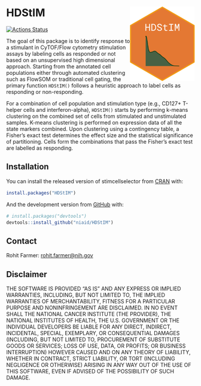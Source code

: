 
<!-- README.md is generated from README.Rmd. Please edit that file -->

# HDStIM <a href='https://github.com/niaid/HDStIM'><img src='man/figures/sticker.png' align="right" height = 200/></a>

<!-- badges: start -->

[![Actions
Status](https://github.com/niaid/HDStIM/workflows/R-CMD-check/badge.svg)](https://github.com/niaid/stimcellselector/actions?query=workflow%3AR-CMD-check)
<!-- badges: end -->

The goal of this package is to identify response to a stimulant in
CyTOF/Flow cytometry stimulation assays by labeling cells as responded
or not based on an unsupervised high dimensional approach. Starting from
the annotated cell populations either through automated clustering such
as FlowSOM or traditional cell gating, the primary function `HDStIM()`
follows a heuristic approach to label cells as responding or
non-responding.

For a combination of cell population and stimulation type (e.g., CD127+
T-helper cells and interferon-alpha), `HDStIM()` starts by performing
k-means clustering on the combined set of cells from stimulated and
unstimulated samples. K-means clustering is performed on expression data
of all the state markers combined. Upon clustering using a contingency
table, a Fisher’s exact test determines the effect size and the
statistical significance of partitioning. Cells form the combinations
that pass the Fisher’s exact test are labelled as responding.

## Installation

You can install the released version of stimcellselector from
[CRAN](https://CRAN.R-project.org) with:

``` r
install.packages("HDStIM")
```

And the development version from [GitHub](https://github.com/) with:

``` r
# install.packages("devtools")
devtools::install_github("niaid/HDStIM")
```

## Contact

Rohit Farmer: <rohit.farmer@nih.gov>

## Disclaimer

THE SOFTWARE IS PROVIDED “AS IS” AND ANY EXPRESS OR IMPLIED WARRANTIES,
INCLUDING, BUT NOT LIMITED TO, THE IMPLIED WARRANTIES OF
MERCHANTABILITY, FITNESS FOR A PARTICULAR PURPOSE AND NONINFRINGEMENT
ARE DISCLAIMED. IN NO EVENT SHALL THE NATIONAL CANCER INSTITUTE (THE
PROVIDER), THE NATIONAL INSTITUTES OF HEALTH, THE U.S. GOVERNMENT OR THE
INDIVIDUAL DEVELOPERS BE LIABLE FOR ANY DIRECT, INDIRECT, INCIDENTAL,
SPECIAL, EXEMPLARY, OR CONSEQUENTIAL DAMAGES (INCLUDING, BUT NOT LIMITED
TO, PROCUREMENT OF SUBSTITUTE GOODS OR SERVICES; LOSS OF USE, DATA, OR
PROFITS; OR BUSINESS INTERRUPTION) HOWEVER CAUSED AND ON ANY THEORY OF
LIABILITY, WHETHER IN CONTRACT, STRICT LIABILITY, OR TORT (INCLUDING
NEGLIGENCE OR OTHERWISE) ARISING IN ANY WAY OUT OF THE USE OF THIS
SOFTWARE, EVEN IF ADVISED OF THE POSSIBILITY OF SUCH DAMAGE.
